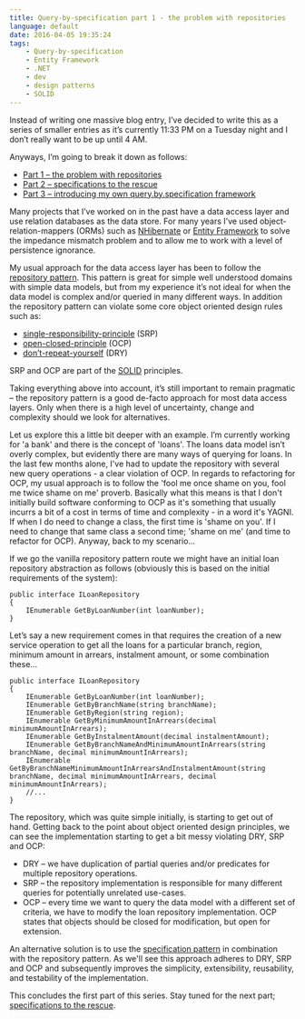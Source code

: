 ```yaml
---
title: Query-by-specification part 1 - the problem with repositories
language: default
date: 2016-04-05 19:35:24
tags:
	- Query-by-specification
	- Entity Framework
	- .NET
	- dev
	- design patterns
	- SOLID
---
```


Instead of writing one massive blog entry, I’ve decided to write this as a series of smaller entries as it’s currently 11:33 PM on a Tuesday night and I don’t really want to be up until 4 AM.

Anyways, I’m going to break it down as follows:
* [Part 1 – the problem with repositories](#part1)
* [Part 2 – specifications to the rescue](/2016/05/query-by-specification-part-2/)
* [Part 3 – introducing my own query.by.specification framework](#)

<a name="part1"></a>Many projects that I’ve worked on in the past have a data access layer and use relation databases as the data store. For many years I’ve used object-relation-mappers (ORMs) such as [NHibernate](http://nhibernate.info/) or [Entity Framework](https://msdn.microsoft.com/en-au/data/ef.aspx) to solve the impedance mismatch problem and to allow me to work with a level of persistence ignorance.

My usual approach for the data access layer has been to follow the [repository pattern](http://martinfowler.com/eaaCatalog/repository.html). This pattern is great for simple well understood domains with simple data models, but from my experience it’s not ideal for when the data model is complex and/or queried in many different ways. In addition the repository pattern can violate some core object oriented design rules such as:
* [single-responsibility-principle](https://lostechies.com/seanchambers/2008/03/15/ptom-single-responsibility-principle/) (SRP)
* [open-closed-principle](https://lostechies.com/joeocampo/2008/03/21/ptom-the-open-closed-principle/) (OCP)
* [don’t-repeat-yourself](https://en.wikipedia.org/wiki/Don%27t_repeat_yourself) (DRY)

SRP and OCP are part of the [SOLID](https://www.pluralsight.com/courses/principles-oo-design) principles.

Taking everything above into account, it’s still important to remain pragmatic – the repository pattern is a good de-facto approach for most data access layers. Only when there is a high level of uncertainty, change and complexity should we look for alternatives.

Let us explore this a little bit deeper with an example. I’m currently working for 'a bank' and there is the concept of 'loans'. The loans data model isn’t overly complex, but evidently there are many ways of querying for loans. In the last few months alone, I've had to update the repository with several new query operations - a clear violation of OCP. In regards to refactoring for OCP, my usual approach is to follow the 'fool me once shame on you, fool me twice shame on me' proverb. Basically what this means is that I don't initially build software conforming to OCP as it's something that usually incurrs a bit of a cost in terms of time and complexity - in a word it's YAGNI. If when I do need to change a class, the first time is 'shame on you'. If I need to change that same class a second time; 'shame on me' (and time to refactor for OCP). Anyway, back to my scenario...

If we go the vanilla repository pattern route we might have an initial loan repository abstraction as follows (obviously this is based on the initial requirements of the system):

<pre><code class='language-cs'>public interface ILoanRepository
{
    IEnumerable<Loan> GetByLoanNumber(int loanNumber);
}
</code></pre>

Let’s say a new requirement comes in that requires the creation of a new service operation to get all the loans for a particular branch, region, minimum amount in arrears, instalment amount, or some combination these...

<pre><code class='language-cs'>public interface ILoanRepository
{
    IEnumerable<Loan> GetByLoanNumber(int loanNumber);
    IEnumerable<Loan> GetByBranchName(string branchName);
    IEnumerable<Loan> GetByRegion(string region);
    IEnumerable<Loan> GetByMinimumAmountInArrears(decimal minimumAmountInArrears);
    IEnumerable<Loan> GetByInstalmentAmount(decimal instalmentAmount);
    IEnumerable<Loan> GetByBranchNameAndMinimumAmountInArrears(string branchName, decimal minimumAmountInArrears);
    IEnumerable<Loan> GetByBranchNameMinimumAmountInArrearsAndInstalmentAmount(string branchName, decimal minimumAmountInArrears, decimal minimumAmountInArrears);
    //...
}
</code></pre>

The repository, which was quite simple initially, is starting to get out of hand. Getting back to the point about object oriented design principles, we can see the implementation starting to get a bit messy violating DRY, SRP and OCP:
* DRY – we have duplication of partial queries and/or predicates for multiple repository operations.
* SRP – the repository implementation is responsible for many different queries for potentially unrelated use-cases.
* OCP – every time we want to query the data model with a different set of criteria, we have to modify the loan repository implementation. OCP states that objects should be closed for modification, but open for extension.

An alternative solution is to use the [specification pattern](https://lostechies.com/chrismissal/2009/09/11/using-the-specification-pattern-for-querying/) in combination with the repository pattern. As we'll see this approach adheres to DRY, SRP and OCP and subsequently improves the simplicity, extensibility, reusability, and testability of the implementation.

This concludes the first part of this series. Stay tuned for the next part; [specifications to the rescue](#).
